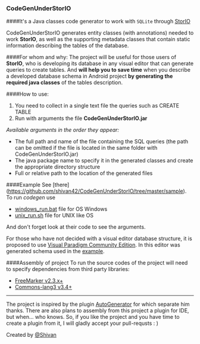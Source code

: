 ### CodeGenUnderStorIO
####It's a Java classes code generator to work with `SQLite` through [StorIO](https://github.com/pushtorefresh/storio)

CodeGenUnderStorIO generates entity classes (with annotations) needed to work **StorIO**, as well as the supporting metadata classes that contain static information describing the tables of the database.

####For whom and why:
The project will be useful for those users of **StorIO**, who is developing its database in any visual editor that can generate queries to create tables. And **will help you to save time** when you describe а developed database schema in Android project **by generating the required java classes** of the tables description.

####How to use:
1. You need to collect in a single text file the queries such as CREATE TABLE 
2. Run with arguments the file **CodeGenUnderStorIO.jar**

*Available arguments in the order they appear:*
* The full path and name of the file containing the SQL queries (the path can be omitted if the file is located in the same folder with CodeGenUnderStorIO.jar)
* The java package name to specify it in the generated classes and create the appropriate directory structure
* Full or relative path to the location of the generated files

####Example
See [there] (https://github.com/shivan42/CodeGenUnderStorIO/tree/master/sample). To run *codegen* use
* [windows_run.bat](https://github.com/shivan42/CodeGenUnderStorIO/blob/master/sample/windows_run.bat) file for OS Windows 
* [unix_run.sh](https://github.com/shivan42/CodeGenUnderStorIO/blob/master/sample/unix_run.sh) file for UNIX like OS

And don't forget look at their code to see the arguments.

For those who have not decided with a visual editor database structure, it is proposed to use [Visual Paradigm Community Edition](https://www.visual-paradigm.com/download/community.jsp). In this editor was generated schema used in the [example](https://github.com/shivan42/CodeGenUnderStorIO/tree/master/sample).

####Assembly of project
To run the source codes of the project will need to specify dependencies from third party libraries:
* [FreeMarker v2.3.x+](http://freemarker.org/freemarkerdownload.html)
* [Commons-lang3 v3.4+](http://commons.apache.org/proper/commons-lang/download_lang.cgi)

----
The project is inspired by the plugin [AutoGenerator](https://github.com/i17c/AutoGenerator) for which separate him thanks.
There are also plans to assembly from this project a plugin for IDE, but when... who knows. So, if you like the project and you have time to create a plugin from it, I will gladly accept your pull-requsts : )

Created by [@Shivan](https://github.com/shivan42)
